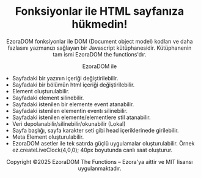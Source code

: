<h1 align="center">Fonksiyonlar ile HTML sayfanıza hükmedin!</h1>
<p align="center">
 EzoraDOM fonksiyonlar ile DOM (Document object model) kodları ve daha fazlasını yazmanızı sağlayan bir Javascript kütüphanesidir. Kütüphanenin tam ismi EzoraDOM the functions'dır.
</p>
<p align="center">EzoraDOM ile</p>
<ul>
  <li>Sayfadaki bir yazının içeriği değiştirilebilir.</li>
  <li>Sayfadaki bir bölümün html içeriği değiştirilebilir.</li>
  <li>Element oluşturulabilir.</li>
  <li>Sayfadaki element silinebilir.</li>
  <li>Sayfadaki istenilen bir elemente event atanabilir.</li>
  <li>Sayfadaki istenilen elementin eventı silinebilir.</li>
  <li>Sayfadaki istenilen elemente/elementlere stil atanabilir.</li>
  <li>Veri depolanabilir/silinebilir/okunabilir (Lokal)</li>
  <li>Sayfa başlığı, sayfa karakter seti gibi head içeriklerinede girilebilir.</li>
  <li>Meta Element oluşturulabilir.</li>
  <li>EzoraDOM asetler ile tek satırda güçlü uygulamalar oluşturulabilir. Örnek ez.createLiveClock(4,0,0); 40px boyutunda canlı saat oluşturur.</li>
</ul>



<p align="center">Copyright ©2025 EzoraDOM The Functions – Ezora'ya aittir ve MIT lisansı uygulanmaktadır. 
</p>
